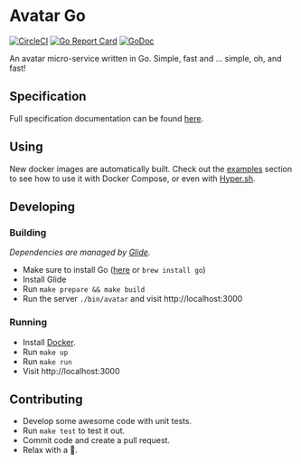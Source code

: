 # Avatar Go
[![CircleCI](https://circleci.com/gh/dolfelt/avatar-go.svg?style=shield)](https://circleci.com/gh/dolfelt/avatar-go)
[![Go Report Card](https://goreportcard.com/badge/github.com/dolfelt/avatar-go)](https://goreportcard.com/report/github.com/dolfelt/avatar-go)
[![GoDoc](https://godoc.org/github.com/dolfelt/avatar-go?status.svg)](https://godoc.org/github.com/dolfelt/avatar-go)

An avatar micro-service written in Go. Simple, fast and ... simple, oh, and fast!

## Specification

Full specification documentation can be found [here](SPEC.md).

## Using

New docker images are automatically built. Check out the [examples](examples/)
section to see how to use it with Docker Compose, or even
with [Hyper.sh](http://hyper.sh).

## Developing

### Building

_Dependencies are managed by [Glide](https://github.com/Masterminds/glide)._

* Make sure to install Go ([here](https://golang.org/doc/install#osx) or `brew install go`)
* Install Glide
* Run `make prepare && make build`
* Run the server `./bin/avatar` and visit http://localhost:3000

### Running

* Install [Docker](https://docs.docker.com/).
* Run `make up`
* Run `make run`
* Visit http://localhost:3000

## Contributing

* Develop some awesome code with unit tests.
* Run `make test` to test it out.
* Commit code and create a pull request.
* Relax with a :beer:.
